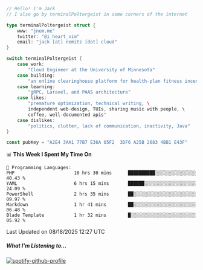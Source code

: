 ```go
// Hello! I'm Jack
// I also go by terminalPoltergeist in some corners of the internet

type terminalPoltergeist struct {
    www: "jnem.me"
    twitter: "@i_heart_vim"
    email: "jack [at] nemitz [dot] cloud"
}

switch terminalPoltergeist {
    case work:
        "Cloud Engineer at the University of Minnesota"
    case building:
        "an online clearinghouse platform for health-plan fitness incentive programs"
    case learning:
        "gRPC, Laravel, and PAAS architecture"
    case likes:
        "premature optimization, technical writing, \
        independent web-design, TUIs, sharing music with people, \
        coffee, well-documented apis"
    case dislikes:
        "politics, clutter, lack of communication, inactivity, Java"
}

const pubKey = "A2E4 3AA1 77B7 E36A 05F2  3DF6 A25B 2683 4BB1 E43F"
```

<!--START_SECTION:waka-->
📊 **This Week I Spent My Time On** 

```text
💬 Programming Languages: 
PHP                      10 hrs 30 mins      ██████████░░░░░░░░░░░░░░░   40.43 % 
YAML                     6 hrs 15 mins       ██████░░░░░░░░░░░░░░░░░░░   24.09 % 
PowerShell               2 hrs 35 mins       ██░░░░░░░░░░░░░░░░░░░░░░░   09.97 % 
Markdown                 1 hr 41 mins        ██░░░░░░░░░░░░░░░░░░░░░░░   06.48 % 
Blade Template           1 hr 32 mins        █░░░░░░░░░░░░░░░░░░░░░░░░   05.92 % 
```


 Last Updated on 08/18/2025 12:27 UTC
<!--END_SECTION:waka-->

##### What I'm Listening to...

[![spotify-github-profile](https://jnem.me/listening-item?maxAge=2592000)](https://jnem.me/listening)
